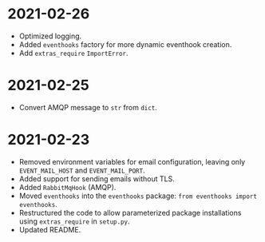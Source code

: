 # 2021-02-26
* Optimized logging.
* Added `eventhooks` factory for more dynamic eventhook creation.
* Add `extras_require` `ImportError`.

# 2021-02-25
* Convert AMQP message to `str` from `dict`.

# 2021-02-23
* Removed environment variables for email configuration, leaving only `EVENT_MAIL_HOST` and `EVENT_MAIL_PORT`.
* Added support for sending emails without TLS.
* Added `RabbitMqHook` (AMQP).
* Moved `eventhooks` into the `eventhooks` package: `from eventhooks import eventhooks`.
* Restructured the code to allow parameterized package installations using `extras_require` in `setup.py`.
* Updated README.
